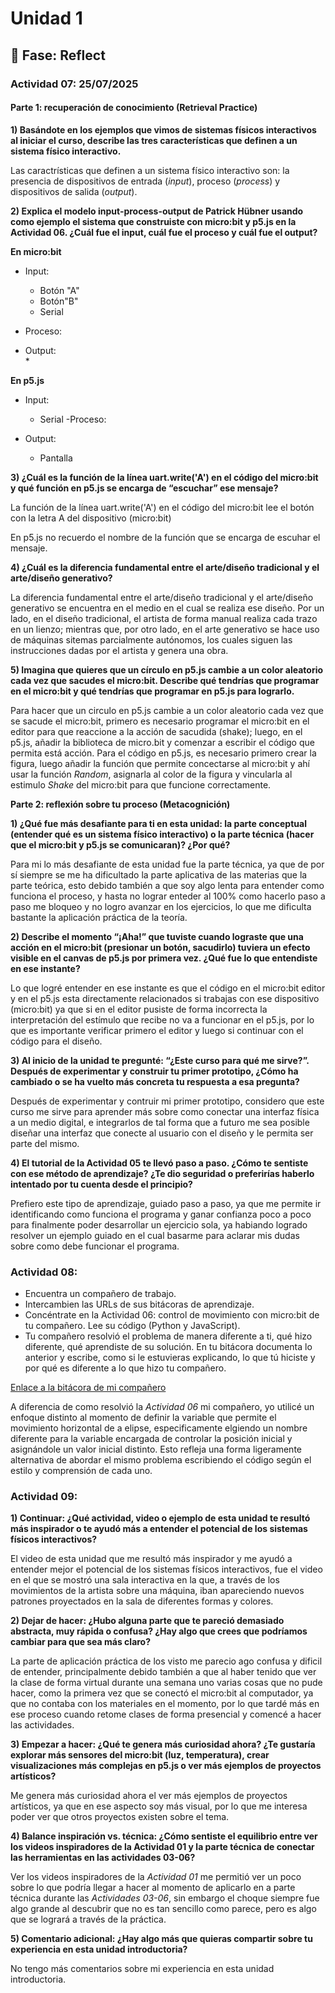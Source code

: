 # Unidad 1

## 🤔 Fase: Reflect

### Actividad 07: 25/07/2025

#### Parte 1: recuperación de conocimiento (Retrieval Practice)

**1) Basándote en los ejemplos que vimos de sistemas físicos interactivos al iniciar el curso, describe las tres características que definen a un sistema físico interactivo.**

  Las caractrísticas que definen a un sistema físico interactivo son: la presencia de dispositivos de entrada (*input*), proceso (*process*) y dispositivos de salida (*output*).
   
**2) Explica el modelo input-process-output de Patrick Hübner usando como ejemplo el sistema que construiste con micro:bit y p5.js en la Actividad 06. ¿Cuál fue el input, cuál fue el proceso y cuál fue el output?**

**En micro:bit**                  
- Input:                       
  * Botón "A"                    
  * Botón"B"
  * Serial
- Proceso:                     
  
- Output:                      
  *                               

**En p5.js**
- Input:
  * Serial
-Proceso:

- Output:
  * Pantalla

**3) ¿Cuál es la función de la línea uart.write('A') en el código del micro:bit y qué función en p5.js se encarga de “escuchar” ese mensaje?**

  La función de la línea uart.write('A') en el código del micro:bit lee el botón con la letra A del dispositivo (micro:bit)

  En p5.js no recuerdo el nombre de la función que se encarga de escuhar el mensaje.
   
**4) ¿Cuál es la diferencia fundamental entre el arte/diseño tradicional y el arte/diseño generativo?**

  La diferencia fundamental entre el arte/diseño tradicional y el arte/diseño generativo se encuentra en el medio en el cual se realiza ese diseño. Por un lado, en el diseño tradicional, el artista de forma manual realiza cada trazo en un lienzo; mientras que, por otro lado, en el arte generativo se hace uso de máquinas        sitemas parcialmente autónomos, los cuales siguen las instrucciones dadas por el artista y genera una obra.

**5) Imagina que quieres que un círculo en p5.js cambie a un color aleatorio cada vez que sacudes el micro:bit. Describe qué tendrías que programar en el micro:bit y qué tendrías que programar en p5.js para lograrlo.**

  Para hacer que un circulo en p5.js cambie a un color aleatorio cada vez que se sacude el micro:bit, primero es necesario programar el micro:bit en el editor para  que reaccione a la acción de sacudida (shake); luego, en el p5.js, añadir la biblioteca de micro.bit y comenzar a escribir el código que permita está acción. Para el código en p5.js, es necesario primero crear la figura, luego añadir la función que permite concectarse al micro:bit y ahí usar la función *Random*, asignarla al color de la figura y vincularla al estimulo *Shake* del micro:bit para que funcione correctamente.

**Parte 2: reflexión sobre tu proceso (Metacognición)**

**1) ¿Qué fue más desafiante para ti en esta unidad: la parte conceptual (entender qué es un sistema físico interactivo) o la parte técnica (hacer que el micro:bit y p5.js se comunicaran)? ¿Por qué?**

  Para mi lo más desafiante de esta unidad fue la parte técnica, ya que de por sí siempre se me ha dificultado la parte aplicativa de las materias que la parte teórica, esto debido también a que soy algo lenta para entender como funciona el proceso, y hasta no lograr enteder al 100% como hacerlo paso a paso me bloqueo y no logro avanzar en los ejercicios, lo que me dificulta bastante la aplicación práctica de la teoría.

**2) Describe el momento “¡Aha!” que tuviste cuando lograste que una acción en el micro:bit (presionar un botón, sacudirlo) tuviera un efecto visible en el canvas de p5.js por primera vez. ¿Qué fue lo que entendiste en ese instante?**

  Lo que logré entender en ese instante es que el código en el micro:bit editor y en el p5.js esta directamente relacionados si trabajas con ese dispositivo (micro:bit) ya que si en el editor pusiste de forma incorrecta la interpretación del estímulo que recibe no va a funcionar en el p5.js, por lo que es importante verificar primero el editor y luego si continuar con el código para el diseño.

**3) Al inicio de la unidad te pregunté: “¿Este curso para qué me sirve?”. Después de experimentar y construir tu primer prototipo, ¿Cómo ha cambiado o se ha vuelto más concreta tu respuesta a esa pregunta?**

  Después de experimentar y contruir mi primer prototipo, considero que este curso me sirve para aprender más sobre como conectar una interfaz física a un medio digital, e integrarlos de tal forma que a futuro me sea posible diseñar una interfaz que conecte al usuario con el diseño y le permita ser parte del mismo.

**4) El tutorial de la Actividad 05 te llevó paso a paso. ¿Cómo te sentiste con ese método de aprendizaje? ¿Te dio seguridad o preferirías haberlo intentado por tu cuenta desde el principio?**

  Prefiero este tipo de aprendizaje, guiado paso a paso, ya que me permite ir identificando como funciona el programa y ganar confianza poco a poco para finalmente poder desarrollar un ejercicio sola, ya habiando logrado resolver un ejemplo guiado en el cual basarme para aclarar mis dudas sobre como debe funcionar el programa.

### Actividad 08:

- Encuentra un compañero de trabajo.
- Intercambien las URLs de sus bitácoras de aprendizaje.
- Concéntrate en la Actividad 06: control de movimiento con micro:bit de tu compañero. Lee su código (Python y JavaScript).
- Tu compañero resolvió el problema de manera diferente a ti, qué hizo diferente, qué aprendiste de su solución. En tu bitácora documenta lo anterior y escribe, como si le estuvieras explicando, lo que tú hiciste y por qué es diferente a lo que hizo tu compañero.

[Enlace a la bitácora de mi compañero](https://github.com/jfUPB/interactivos1-2025-20-pinwinasio480/blob/unidad1/apply/unidad-1/apply.md)

A diferencia de como resolvió la *Actividad 06* mi compañero, yo utilicé un enfoque distinto al momento de definir la variable que permite el movimiento horizontal de a elipse, especificamente elgiendo un nombre diferente para la variable encargada de controlar la posición inicial y asignándole un valor inicial distinto. Esto refleja una forma ligeramente alternativa de abordar el mismo problema escribiendo el código según el estilo y comprensión de cada uno.

### Actividad 09:

**1) Continuar: ¿Qué actividad, video o ejemplo de esta unidad te resultó más inspirador o te ayudó más a entender el potencial de los sistemas físicos interactivos?**

  El video de esta unidad que me resultó más inspirador y me ayudó a entender mejor el potencial de los sistemas físicos interactivos, fue el video en el que se mostró una sala interactiva en la que, a través de los movimientos de la artista sobre una máquina, iban apareciendo nuevos patrones proyectados en la sala de diferentes formas y colores.

**2) Dejar de hacer: ¿Hubo alguna parte que te pareció demasiado abstracta, muy rápida o confusa? ¿Hay algo que crees que podríamos cambiar para que sea más claro?**

  La parte de aplicación práctica de los visto me parecio ago confusa y dificil de entender, principalmente debido también a que al haber tenido que ver la clase de forma virtual durante una semana uno varias cosas que no pude hacer, como la primera vez que se conectó el micro:bit al computador, ya que no contaba con los materiales en el momento, por lo que tardé más en ese proceso cuando retome clases de forma presencial y comencé a hacer las actividades.

**3) Empezar a hacer: ¿Qué te genera más curiosidad ahora? ¿Te gustaría explorar más sensores del micro:bit (luz, temperatura), crear visualizaciones más complejas en p5.js o ver más ejemplos de proyectos artísticos?**

  Me genera más curiosidad ahora el ver más ejemplos de proyectos artísticos, ya que en ese aspecto soy más visual, por lo que me interesa poder ver que otros proyectos existen sobre el tema.

**4) Balance inspiración vs. técnica: ¿Cómo sentiste el equilibrio entre ver los videos inspiradores de la Actividad 01 y la parte técnica de conectar las herramientas en las actividades 03-06?**

  Ver los videos inspiradores de la *Actividad 01* me permitió ver un poco sobre lo que podría llegar a hacer al momento de aplicarlo en a parte técnica durante las *Actividades 03-06*, sin embargo el choque siempre fue algo grande al descubrir que no es tan sencillo como parece, pero es algo que se logrará a través de la práctica.

**5) Comentario adicional: ¿Hay algo más que quieras compartir sobre tu experiencia en esta unidad introductoria?**

  No tengo más comentarios sobre mi experiencia en esta unidad introductoria.

